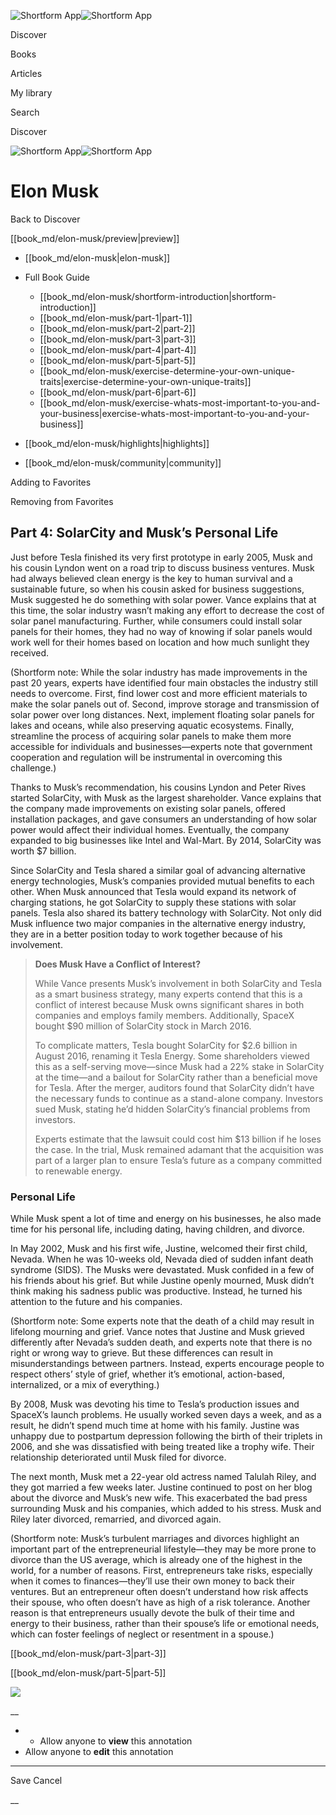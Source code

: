 ![Shortform App](/img/logo.36a2399e.svg)![Shortform App](/img/logo-dark.70c1b072.svg)

Discover

Books

Articles

My library

Search

Discover

![Shortform App](/img/logo.36a2399e.svg)![Shortform App](/img/logo-dark.70c1b072.svg)

# Elon Musk

Back to Discover

[[book_md/elon-musk/preview|preview]]

  * [[book_md/elon-musk|elon-musk]]
  * Full Book Guide

    * [[book_md/elon-musk/shortform-introduction|shortform-introduction]]
    * [[book_md/elon-musk/part-1|part-1]]
    * [[book_md/elon-musk/part-2|part-2]]
    * [[book_md/elon-musk/part-3|part-3]]
    * [[book_md/elon-musk/part-4|part-4]]
    * [[book_md/elon-musk/part-5|part-5]]
    * [[book_md/elon-musk/exercise-determine-your-own-unique-traits|exercise-determine-your-own-unique-traits]]
    * [[book_md/elon-musk/part-6|part-6]]
    * [[book_md/elon-musk/exercise-whats-most-important-to-you-and-your-business|exercise-whats-most-important-to-you-and-your-business]]
  * [[book_md/elon-musk/highlights|highlights]]
  * [[book_md/elon-musk/community|community]]



Adding to Favorites 

Removing from Favorites 

## Part 4: SolarCity and Musk’s Personal Life

Just before Tesla finished its very first prototype in early 2005, Musk and his cousin Lyndon went on a road trip to discuss business ventures. Musk had always believed clean energy is the key to human survival and a sustainable future, so when his cousin asked for business suggestions, Musk suggested he do something with solar power. Vance explains that at this time, the solar industry wasn’t making any effort to decrease the cost of solar panel manufacturing. Further, while consumers could install solar panels for their homes, they had no way of knowing if solar panels would work well for their homes based on location and how much sunlight they received.

(Shortform note: While the solar industry has made improvements in the past 20 years, experts have identified four main obstacles the industry still needs to overcome. First, find lower cost and more efficient materials to make the solar panels out of. Second, improve storage and transmission of solar power over long distances. Next, implement floating solar panels for lakes and oceans, while also preserving aquatic ecosystems. Finally, streamline the process of acquiring solar panels to make them more accessible for individuals and businesses—experts note that government cooperation and regulation will be instrumental in overcoming this challenge.)

Thanks to Musk’s recommendation, his cousins Lyndon and Peter Rives started SolarCity, with Musk as the largest shareholder. Vance explains that the company made improvements on existing solar panels, offered installation packages, and gave consumers an understanding of how solar power would affect their individual homes. Eventually, the company expanded to big businesses like Intel and Wal-Mart. By 2014, SolarCity was worth $7 billion.

Since SolarCity and Tesla shared a similar goal of advancing alternative energy technologies, Musk’s companies provided mutual benefits to each other. When Musk announced that Tesla would expand its network of charging stations, he got SolarCity to supply these stations with solar panels. Tesla also shared its battery technology with SolarCity. Not only did Musk influence two major companies in the alternative energy industry, they are in a better position today to work together because of his involvement.

> **Does Musk Have a Conflict of Interest?**
> 
> While Vance presents Musk’s involvement in both SolarCity and Tesla as a smart business strategy, many experts contend that this is a conflict of interest because Musk owns significant shares in both companies and employs family members. Additionally, SpaceX bought $90 million of SolarCity stock in March 2016.
> 
> To complicate matters, Tesla bought SolarCity for $2.6 billion in August 2016, renaming it Tesla Energy. Some shareholders viewed this as a self-serving move—since Musk had a 22% stake in SolarCity at the time—and a bailout for SolarCity rather than a beneficial move for Tesla. After the merger, auditors found that SolarCity didn’t have the necessary funds to continue as a stand-alone company. Investors sued Musk, stating he’d hidden SolarCity’s financial problems from investors.
> 
> Experts estimate that the lawsuit could cost him $13 billion if he loses the case. In the trial, Musk remained adamant that the acquisition was part of a larger plan to ensure Tesla’s future as a company committed to renewable energy.

### Personal Life

While Musk spent a lot of time and energy on his businesses, he also made time for his personal life, including dating, having children, and divorce.

In May 2002, Musk and his first wife, Justine, welcomed their first child, Nevada. When he was 10-weeks old, Nevada died of sudden infant death syndrome (SIDS). The Musks were devastated. Musk confided in a few of his friends about his grief. But while Justine openly mourned, Musk didn’t think making his sadness public was productive. Instead, he turned his attention to the future and his companies.

(Shortform note: Some experts note that the death of a child may result in lifelong mourning and grief. Vance notes that Justine and Musk grieved differently after Nevada’s sudden death, and experts note that there is no right or wrong way to grieve. But these differences can result in misunderstandings between partners. Instead, experts encourage people to respect others’ style of grief, whether it’s emotional, action-based, internalized, or a mix of everything.)

By 2008, Musk was devoting his time to Tesla’s production issues and SpaceX’s launch problems. He usually worked seven days a week, and as a result, he didn’t spend much time at home with his family. Justine was unhappy due to postpartum depression following the birth of their triplets in 2006, and she was dissatisfied with being treated like a trophy wife. Their relationship deteriorated until Musk filed for divorce.

The next month, Musk met a 22-year old actress named Talulah Riley, and they got married a few weeks later. Justine continued to post on her blog about the divorce and Musk’s new wife. This exacerbated the bad press surrounding Musk and his companies, which added to his stress. Musk and Riley later divorced, remarried, and divorced again.

(Shortform note: Musk’s turbulent marriages and divorces highlight an important part of the entrepreneurial lifestyle—they may be more prone to divorce than the US average, which is already one of the highest in the world, for a number of reasons. First, entrepreneurs take risks, especially when it comes to finances—they’ll use their own money to back their ventures. But an entrepreneur often doesn’t understand how risk affects their spouse, who often doesn’t have as high of a risk tolerance. Another reason is that entrepreneurs usually devote the bulk of their time and energy to their business, rather than their spouse’s life or emotional needs, which can foster feelings of neglect or resentment in a spouse.)

[[book_md/elon-musk/part-3|part-3]]

[[book_md/elon-musk/part-5|part-5]]

![](https://bat.bing.com/action/0?ti=56018282&Ver=2&mid=a234b9bd-6e68-447c-b66d-ef98ccbf4ad4&sid=49fff5b0636c11eeb9c611038afc8668&vid=4a005010636c11ee80c703d4c4a7acd5&vids=0&msclkid=N&pi=0&lg=en-US&sw=800&sh=600&sc=24&nwd=1&tl=Shortform%20%7C%20Book&p=https%3A%2F%2Fwww.shortform.com%2Fapp%2Fbook%2Felon-musk%2Fpart-4&r=&lt=330&evt=pageLoad&sv=1&rn=325462)

__

  *   * Allow anyone to **view** this annotation
  * Allow anyone to **edit** this annotation



* * *

Save Cancel

__



